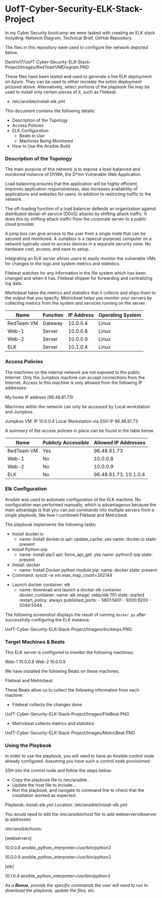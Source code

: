 # UofT-Cyber-Security-ELK-Stack-Project
In my Cyber Security bootcamp we were tasked with creating an ELK stack including: Network Diagram, Technical Brief, GitHub Repository.

The files in this repository were used to configure the network depicted below.

DanVin17/UofT-Cyber-Security-ELK-Stack-Project/Images/RedTeamVMDiagram.PNG

These files have been tested and used to generate a live ELK deployment on Azure. They can be used to either recreate the entire deployment pictured above. Alternatively, select portions of the playbook file may be used to install only certain pieces of it, such as Filebeat.

  - /etc/ansible/install-elk.yml

This document contains the following details:
- Description of the Topology
- Access Policies
- ELK Configuration
  - Beats in Use
  - Machines Being Monitored
- How to Use the Ansible Build


### Description of the Topology

The main purpose of this network is to expose a load-balanced and monitored instance of DVWA, the D*mn Vulnerable Web Application.

Load balancing ensures that the application will be highly efficient, improves application responsiveness, also increases availability of
applications and websites for users. In addition to restricting traffic to the network.


The off-loading function of a load balancer defends an organization against distributed denial-of-service (DDoS) attacks by shifting attack traffic.
It does this by shifting attack traffic from the corporate server to a public cloud provider.


A jump box can give access to the user from a single node that can be secured and monitored.
A Jumpbox is a (special-purpose) computer on a network typically used to access devices in a separate security zone. No hardware cost, access, and ease to setup.


Integrating an ELK server allows users to easily monitor the vulnerable VMs for changes to the logs and system metrics and statistics.


Filebeat watches for any information in the file system which has been changed and when it has. Filebeat shipper for forwarding and centralizing log data.


Merticbeat takes the metrics and statistics that it collects and ships them to the output that you specify. Metricbeat helps you monitor your
servers by collecting metrics from the system and services running on the server.

|   Name     | Function | IP Address | Operating System |
|------------|----------|------------|------------------|
| RedTeam VM | Gateway  | 10.0.0.4   | Linux            |
| Web-1      | Server   | 10.0.0.8   | Linux            |
| Web-2      | Server   | 10.0.0.9   | Linux            |
| ELK        | Server   | 10.1.0.4   | Linux            |

### Access Policies

The machines on the internal network are not exposed to the public Internet.
Only the Jumpbox machine can accept connections from the Internet. Access to this machine is only allowed from the following IP addresses:

My home IP address (96.48.81.73)

Machines within the network can only be accessed by Local workstation and Jumpbox.

Jumpbox VM: IP 10.0.0.4
Local Workstation via SSH IP 96.48.81.73

A summary of the access policies in place can be found in the table below.

| Name       | Publicly Accessible | Allowed IP Addresses  |
|------------|---------------------|-----------------------|
| RedTeam VM | Yes                 | 96.48.81.73           |
| Web-1      | No                  | 10.0.0.8              |
| Web-2      | No                  | 10.0.0.9              |
| ELK        | No                  | 96.48.81.73, 10.1.0.4 |

### Elk Configuration

Ansible was used to automate configuration of the ELK machine. No configuration was performed manually, which is advantageous because the main advantage is that you can put commands into multiple servers from a single playbook, like how I combined Filebeat and Metricbeat.

The playbook implements the following tasks:
* Install docker.io
	- name: Install docker.io
			apt:
 			update_cache: yes
 			name: docker.io
 			state: present
* Install Python-pip
	- name: Install pip3
			apt:
 			force_apt_get: yes
 			name: python3-pip
 			state: present
* Install: docker
	- name: Install Docker python module
			pip:
 			name: docker
 			state: present
* Command: sysctl -w vm.max_map_count=262144
- Launch docker container: elk
	- name: download and launch a docker elk container
			docker_container:
 			name: elk
 			image: sebp/elk:761
 			state: started
 			restart_policy: always
 			published_ports:
  			- 5601:5601
  			- 9200:9200
  			- 5044:5044


The following screenshot displays the result of running `docker ps` after successfully configuring the ELK instance.

UofT-Cyber-Security-ELK-Stack-Project/Images/dockerps.PNG

### Target Machines & Beats
This ELK server is configured to monitor the following machines:

Web-1 10.0.0.8
Web-2 10.0.0.9

We have installed the following Beats on these machines:

Filebeat and Metricbeat

These Beats allow us to collect the following information from each machine:

- Filebeat collects the changes done

UofT-Cyber-Security-ELK-Stack-Project/Images/FileBeat.PNG

- Metricbeat collects metrics and statistics

UofT-Cyber-Security-ELK-Stack-Project/Images/MetricBeat.PNG

### Using the Playbook
In order to use the playbook, you will need to have an Ansible control node already configured. Assuming you have such a control node provisioned: 

SSH into the control node and follow the steps below:
- Copy the playbook file to /etc/ansible .
- Update the host file to include...
- Run the playbook, and navigate to command line to check that the installation worked as expected.

Playbook: install-elk.yml
Location: /etc/ansible/install-elk.yml

You would need to edit the /etc/ansible/host file to add webserver/elkserver ip addresses

/etc/ansible/hosts:

  [webservers]

  10.0.0.8 ansible_python_interpreter=/usr/bin/python3

  10.0.0.9 ansible_python_interpreter=/usr/bin/python3

  [elk]

  10.1.0.4 ansible_python_interpreter=/usr/bin/python3


_As a **Bonus**, provide the specific commands the user will need to run to download the playbook, update the files, etc._
